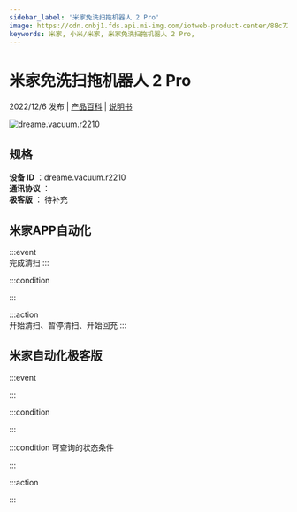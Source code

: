 ```yaml
---
sidebar_label: '米家免洗扫拖机器人 2 Pro'
image: https://cdn.cnbj1.fds.api.mi-img.com/iotweb-product-center/88c721211a00c2c9722b7b090bc472d1_1659164144971.png?GalaxyAccessKeyId=AKVGLQWBOVIRQ3XLEW&Expires=9223372036854775807&Signature=6cHjA1n21nvZk7ZZXtuTsBFFFXM=
keywords: 米家, 小米/米家, 米家免洗扫拖机器人 2 Pro, 
---
```

# 米家免洗扫拖机器人 2 Pro

2022/12/6 发布 | [产品百科](https://home.mi.com/webapp/content/baike/product/index.html?model=dreame.vacuum.r2210/) | [说明书](https://home.mi.com/views/introduction.html?model=dreame.vacuum.r2210&region=cn)

![dreame.vacuum.r2210](https://cdn.cnbj1.fds.api.mi-img.com/iotweb-product-center/88c721211a00c2c9722b7b090bc472d1_1659164144971.png?GalaxyAccessKeyId=AKVGLQWBOVIRQ3XLEW&Expires=9223372036854775807&Signature=6cHjA1n21nvZk7ZZXtuTsBFFFXM=)

## 规格  
> 
**设备 ID** ：dreame.vacuum.r2210  
**通讯协议** ：  
**极客版**  ： 待补充 


## 米家APP自动化  

:::event  
完成清扫
:::

:::condition  

:::

:::action   
开始清扫、暂停清扫、开始回充
:::

## 米家自动化极客版  

:::event  

:::

:::condition  

:::

:::condition 可查询的状态条件  

:::

:::action  

:::

        
